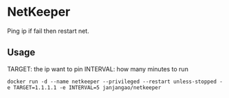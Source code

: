 # NetKeeper
Ping ip if fail then restart net.

## Usage
TARGET: the ip want to pin
INTERVAL: how many minutes to run 

``` shell
docker run -d --name netkeeper --privileged --restart unless-stopped -e TARGET=1.1.1.1 -e INTERVAL=5 janjangao/netkeeper
```
